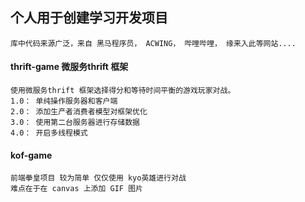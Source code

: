 ## 个人用于创建学习开发项目




```
库中代码来源广泛，来自 黑马程序员， ACWING， 哔哩哔哩， 缘来入此等网站....
```



#### thrift-game 微服务thrift 框架
    使用微服务thrift 框架选择得分和等待时间平衡的游戏玩家对战。
    1.0： 单纯操作服务器和客户端
    2.0： 添加生产者消费者模型对框架优化
    3.0： 使用第二台服务器进行存储数据
    4.0： 开启多线程模式


#### kof-game
    前端拳皇项目 较为简单 仅仅使用 kyo英雄进行对战
    难点在于在 canvas 上添加 GIF 图片


